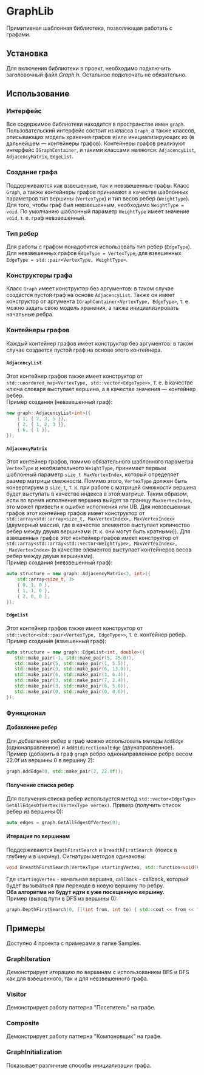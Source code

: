 # GraphLib
Примитивная шаблонная библиотека, позволяющая работать с графами.

## Установка
Для включения библиотеки в проект, необходимо подключить заголовочный файл *Graph.h*. Остальное подключать не обязательно.

## Использование
### Интерфейс
Все содержимое библиотеки находится в пространстве имен `graph`. Пользовательский интерфейс состоит из класса `Graph`,
а также классов, описывающих модель хранения графов и/или инициализирующих их (в дальнейшем — контейнеры графов). Контейнеры графов реализуют интерфейс `IGraphContainer`,
и такими классами являются: `AdjacencyList`, `AdjacencyMatrix`, `EdgeList`.

### Создание графа
Поддерживаются как взвешенные, так и невзвешенные графы. Класс `Graph`, а также контейнеры графов принимают в качестве шаблонных параметров
тип вершины (`VertexType`) и тип весов ребер (`WeightType`). Для того, чтобы граф был невзвешенным,
необходимо `WeightType = void`. По умолчанию шаблонный параметр `WeightType` имеет значение `void`, т. е. граф невзвешенный.

### Тип ребер
Для работы с графом понадобится использовать тип ребер (`EdgeType`). Для невзвешенных графов `EdgeType = VertexType`,
для взвешенных `EdgeType = std::pair<VertexType, WeightType>`.

### Конструкторы графа
Класс `Graph` имеет конструктор без аргументов: в таком случае создастся пустой граф на основе `AdjacencyList`.
Также он имеет конструктор от аргумента `IGraphContainer<VertexType, EdgeType>`, т. е. можно задать свою модель хранения,
а также инициализировать начальные ребра.

### Контейнеры графов
Каждый контейнер графов имеет конструктор без аргументов: в таком случае создается пустой граф на основе этого контейнера.
#### `AdjacencyList`
Этот контейнер графов также имеет конструктор от `std::unordered_map<VertexType, std::vector<EdgeType>>`, т. е. в качестве ключа словаря выступает
вершина, а в качестве значения — контейнер ребер.  
Пример создания (невзвешенный граф):
```c++
new graph::AdjacencyList<int>({
    { 1, { 2, 3, 5 }},
    { 2, { 1, 2, 3 }},
    { 6, { 1 }},
});
```

#### `AdjacencyMatrix`
Этот контейнер графов, помимо обязательного шаблонного параметра `VertexType` и необязательного `WeightType`, принимает первым шаблонный параметр
`size_t MaxVertexIndex`, который определяет размер матрицы смежности. Помимо этого, `VertexType` должен быть конвертируем в `size_t`, т. к.
при работе с матрицей смежности вершина будет выступать в качестве индекса в этой матрице. Таким образом, если во время исполнения вершина выйдет за
границу `MaxVertexIndex`, это может привести к ошибке исполнения или UB.
Для невзвешенных графов этот контейнер графов имеет конструктор от `std::array<std::array<size_t, MaxVertexIndex>, MaxVertexIndex>` (двумерный массив, где
в качестве элементов выступает количество ребер между двумя вершинами (т. к. они могут быть кратными)).
Для взвешенных графов этот контейнер графов имеет конструктор от `std::array<std::array<std::vector<WeightType>, MaxVertexIndex>, _MaxVertexIndex>`
(в качестве элементов выступает контейнеров весов ребер между двумя вершинами).  
Пример создания (невзвешенный граф):
```c++
auto structure = new graph::AdjacencyMatrix<3, int>({
    std::array<size_t, 3>
    { 0, 1, 0 },
    { 1, 1, 0 },
    { 2, 0, 0 },
});
```

#### `EdgeList`
Этот контейнер графов также имеет конструктор от `std::vector<std::pair<VertexType, EdgeType>>`, т. е. контейнер ребер.  
Пример создания (взвешенный граф):
```c++
auto structure = new graph::EdgeList<int, double>({
   std::make_pair(-1, std::make_pair(5, 25.0)),
   std::make_pair(5, std::make_pair(1, 5.5)),
   std::make_pair(3, std::make_pair(6, 13.0)),
   std::make_pair(6, std::make_pair(3, 6.4)),
   std::make_pair(3, std::make_pair(7, 2.4)),
   std::make_pair(3, std::make_pair(6, 5.0)),
   std::make_pair(0, std::make_pair(0, 0.0)),
});
```

### Функционал
#### Добавление ребер
Для добавления ребер в граф можно использовать методы `AddEdge` (однонаправленное) и `AddBidirectionalEdge` (двунаправленное).  
Пример (добавить в граф `graph` ребро однонаправленное ребро весом 22.0f из вершины 0 в вершину 2):
```c++
graph.AddEdge(0, std::make_pair(2, 22.0f));
```

#### Получение списка ребер
Для получения списка ребер используется метод `std::vector<EdgeType> GetAllEdgesOfVertex(VertexType vertex)`.
Пример (получить список ребер из вершины 0):  
```c++
auto edges = graph.GetAllEdgesOfVertex(0);
```

#### Итерация по вершинам
Поддерживаются `DepthFirstSearch` и `BreadthFirstSearch `(поиск в глубину и в ширину). Сигнатуры методов одинаковы:
```c++
void BreadthFirstSearch(VertexType startingVertex, std::function<void(VertexType, EdgeType)> callback) const
```
Где `startingVertex` - начальная вершина, `callback` - callback, который будет вызываться при переходе в новую вершину по ребру.  
**Оба алгоритма не будут идти в уже посещенную вершину.**  
Пример (вывод пути в DFS из вершины 0):
```c++
graph.DepthFirstSearch(0, [](int from, int to) { std::cout << from << " -> " << to << std::endl; });
```

## Примеры
Доступно 4 проекта с примерами в папке Samples.

### GraphIteration
Демонстрирует итерацию по вершинам с использованием BFS и DFS как для взвешенного, так и для невзвешенного графа.

### Visitor
Демонстрирует работу паттерна "Посетитель" на графе.

### Composite
Демонстрирует работу паттерна "Компоновщик" на графе.

### GraphInitialization
Показывает различные способы инициализации графа.
